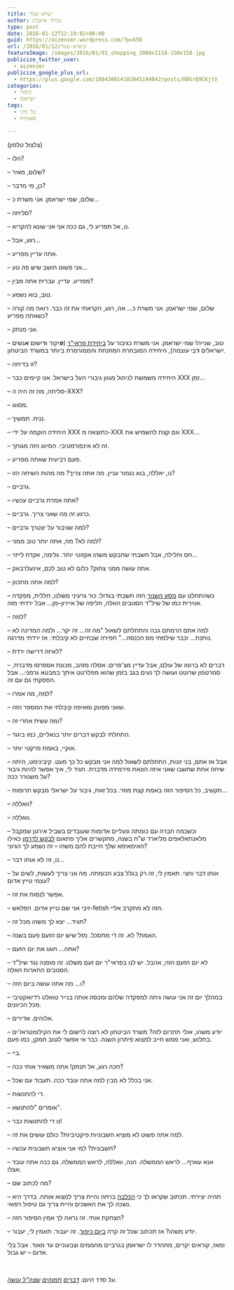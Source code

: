 ```yaml
---
title: ישרא-שנור
author: נמרוד איזנברג
type: post
date: 2016-01-12T12:19:02+00:00
guid: https://aizenimr.wordpress.com/?p=656
url: /2016/01/12/ישרא-שנור/
featureImage: /images/2016/01/01_shopping_2000x1110-150x150.jpg
publicize_twitter_user:
  - aizenimr
publicize_google_plus_url:
  - https://plus.google.com/108430814102045194842/posts/RBGrB9CKjtV
categories:
  - הומור
  - ישראמן
tags:
  - כל מיני
  - סאטירה

---
```

<span lang="en-US">(</span><span lang="he-IL">צלצול טלפון</span><span lang="en-US">)</span>

<span lang="en-US">&#8211; </span><span lang="he-IL">הלו</span><span lang="en-US">?</span>

<span lang="en-US">&#8211; </span><span lang="he-IL">שלום</span><span lang="en-US">, </span><span lang="he-IL">מאיר</span><span lang="en-US">?</span>

<span lang="en-US">&#8211; </span><span lang="he-IL">כן</span><span lang="en-US">, </span><span lang="he-IL">מי מדבר</span><span lang="en-US">?</span>

<span lang="en-US">&#8211; ‏</span><span lang="he-IL">שלום</span><span lang="en-US">, ‏</span><span lang="he-IL">שמי ישראמן</span><span lang="en-US">. </span><span lang="he-IL">אני משרת כ</span><span lang="en-US">&#8230;</span>

<span lang="en-US">&#8211; </span><span lang="he-IL">סליחה</span><span lang="en-US">?</span>

<span lang="en-US">&#8211; </span><span lang="he-IL">נו</span><span lang="en-US">, </span><span lang="he-IL">אל תפריע לי</span><span lang="en-US">, </span><span lang="he-IL">גם ככה אני אני שונא להקריא</span><span lang="en-US">.</span>

<span lang="en-US">&#8211; </span><span lang="he-IL">רגע</span><span lang="en-US">, </span><span lang="he-IL">אבל</span><span lang="en-US">&#8230;</span>

<span lang="en-US">&#8211; </span><span lang="he-IL">אתה עדיין מפריע</span><span lang="en-US">.</span>

<span lang="en-US">&#8211; </span><span lang="he-IL">אני פשוט חושב שיש פה טע</span><span lang="en-US">&#8230;</span>

<span lang="en-US">&#8211; </span><span lang="he-IL">מפריע</span><span lang="en-US">. </span><span lang="he-IL">עדיין</span><span lang="en-US">. </span><span lang="he-IL">עברית אתה מבין</span><span lang="en-US">?</span>

<span lang="en-US">&#8211; </span><span lang="he-IL">טוב</span><span lang="en-US">, </span><span lang="he-IL">בוא נשמע</span><span lang="en-US">.</span>

<span lang="en-US">&#8211; </span><span lang="he-IL">שלום</span><span lang="en-US">, ‏</span><span lang="he-IL">שמי ישראמן</span><span lang="en-US">. </span><span lang="he-IL">אני משרת כ… אה</span><span lang="en-US">, </span><span lang="he-IL">רגע</span><span lang="en-US">, </span><span lang="he-IL">הקראתי את זה כבר</span><span lang="en-US">. </span><span lang="he-IL">רואה מה קורה כשאתה מפריע</span><span lang="en-US">?</span>

<span lang="en-US">&#8211; </span><span lang="he-IL">אני מנתק</span><span lang="en-US">.</span>

<span lang="en-US">&#8211; </span><span lang="he-IL">טוב</span><span lang="en-US">, </span><span lang="he-IL">שנייה</span><span lang="en-US">! </span><span lang="he-IL">שמי ישראמן</span><span lang="en-US">. </span><span lang="he-IL">אני משרת כגיבור על <a href="/2016/01/11/%d7%99%d7%a9%d7%a8%d7%90%d7%9e%d7%9f-%d7%95%d7%94%d7%9e%d7%99%d7%9d-%d7%94%d7%9b%d7%91%d7%93%d7%99%d7%9d/">ביחידת פראי"ר</a></span><span lang="en-US"> </span><span lang="en-US">(</span><span lang="he-IL"><em><strong>פ</strong></em>יקוד ו<em><strong>ר</strong></em>ישום <em><strong>א</strong></em>נשים <em><strong>י</strong></em>שראלים <em><strong>ר</strong></em>בי עוצמה</span><span lang="en-US">), ה</span><span lang="he-IL">יחידה המובחרת המוזנחת והממורמרת ביותר במשרד הביטחון</span><span lang="en-US">.</span>

<span lang="en-US">&#8211; </span><span lang="he-IL">זו בדיחה</span><span lang="en-US">?</span>

<span lang="en-US">&#8211; </span><span lang="he-IL">היחידה משמשת לניהול מגוון גיבורי העל בישראל</span><span lang="en-US">. </span><span lang="he-IL">אנו קיימים כבר </span><span lang="en-US">XXX </span><span lang="he-IL">זמן…</span>

<span lang="en-US">&#8211; </span><span lang="he-IL">סליחה</span><span lang="en-US">, </span><span lang="he-IL">מה זה היה ה</span><span lang="en-US">-XXX?</span>

<span lang="en-US">&#8211; </span><span lang="he-IL">מסווג</span><span lang="en-US">.</span>

<span lang="en-US">&#8211; </span><span lang="he-IL">נניח</span><span lang="en-US">. </span><span lang="he-IL">תמשיך</span><span lang="en-US">.</span>

<span lang="en-US">&#8211; </span><span lang="he-IL">היחידה הוקמה על ידי </span><span lang="en-US">XXX </span><span lang="he-IL">כתוצאה מ</span><span lang="en-US">-XXX </span><span lang="he-IL">וגם קצת להשמיש את </span><span lang="en-US">XXX…</span>

<span lang="en-US">&#8211; </span><span lang="he-IL">זה לא אינפורמטיבי</span><span lang="en-US">. </span><span lang="he-IL">הסיווג הזה מגוחך</span><span lang="en-US">.</span>

<span lang="en-US">&#8211; </span><span lang="he-IL">פעם רביעית שאתה מפריע</span><span lang="en-US">.</span>

<span lang="en-US">&#8211; </span><span lang="he-IL">נו</span><span lang="en-US">, </span><span lang="he-IL">יאללה</span><span lang="en-US">, </span><span lang="he-IL">בוא נגמור עניין</span><span lang="en-US">. </span><span lang="he-IL">מה אתה צריך</span><span lang="en-US">? </span><span lang="he-IL">מה מהות השיחה הזו</span><span lang="en-US">?</span>

<span lang="en-US">&#8211; </span><span lang="he-IL">גרביים</span><span lang="en-US">.</span>

<span lang="en-US">&#8211; </span><span lang="he-IL">אתה אמרת גרביים עכשיו</span><span lang="en-US">?</span>

<span lang="en-US">&#8211; </span><span lang="he-IL">כרגע זה מה שאני צריך</span><span lang="en-US">. </span><span lang="he-IL">גרביים</span><span lang="en-US">.</span>

<span lang="en-US">&#8211; </span><span lang="he-IL">למה שגיבור על יצטרך גרביים</span><span lang="en-US">?</span>

<span lang="en-US">&#8211; </span><span lang="he-IL">למה לא</span><span lang="en-US">? </span><span lang="he-IL">מה</span><span lang="en-US">, </span><span lang="he-IL">אתה יותר טוב ממני</span><span lang="en-US">?</span>

<span lang="en-US">&#8211; </span><span lang="he-IL">חס וחלילה</span><span lang="en-US">, </span><span lang="he-IL">אבל חשבתי שתבקש משהו אקזוטי יותר</span><span lang="en-US">. </span><span lang="he-IL">גלימה</span><span lang="en-US">, </span><span lang="he-IL">אקדח לייזר</span><span lang="en-US">&#8230;</span>

<span lang="en-US">&#8211; </span><span lang="he-IL">אתה עושה ממני צחוק</span><span lang="en-US">? </span><span lang="he-IL">כלום לא טוב לכם</span><span lang="en-US">, </span><span lang="he-IL">אינעלרבאק</span><span lang="en-US">.</span>

<span lang="en-US">&#8211; </span><span lang="he-IL">למה אתה מתכוון</span><span lang="en-US">?</span>

<span lang="en-US">&#8211; </span><span lang="he-IL">כשהתחלנו עם <a href="http://www.themarker.com/news/1.2820062">מסע השנור</a> הזה חשבתי בגדול</span><span lang="en-US">: </span><span lang="he-IL">כור גרעיני משלנו</span><span lang="en-US">, </span><span lang="he-IL">חללית</span><span lang="en-US">, </span><span lang="he-IL">מפקדה אווירית כמו של שיל"ד הסנובים האלה</span><span lang="en-US">, </span><span lang="he-IL">חליפה של איירון</span><span lang="en-US">&#8211;</span><span lang="he-IL">מן… אבל ירדתי מזה</span><span lang="en-US">.</span>

<span lang="en-US">&#8211; </span><span lang="he-IL">למה</span><span lang="en-US">?</span>

<span lang="en-US">&#8211; </span><span lang="he-IL">למה אתם הרמתם גבה והתחלתם לשאול </span><span lang="en-US">"</span><span lang="he-IL">מה זה… זה יקר… ולמה המדינה לא נותנת… וכבר שילמתי מס הכנסה…</span><span lang="en-US">" </span><span lang="he-IL">חפירה שבחיים לא קיבלתי</span><span lang="en-US">. </span><span lang="he-IL">אז ירדתי מדרגה</span><span lang="en-US">.</span>

<span lang="en-US">&#8211; </span><span lang="he-IL">לאיזה דרישה ירדת</span><span lang="en-US">?</span>

<span lang="en-US">&#8211; </span><span lang="he-IL">דברים לא ברומו של עולם</span><span lang="en-US">, </span><span lang="he-IL">אבל עדיין מצ</span><span lang="en-US">'</span><span lang="he-IL">פרים</span><span lang="en-US">: </span><span lang="he-IL">אסלה מזהב</span><span lang="en-US">, </span><span lang="he-IL">מכונת אספרסו מדברת</span><span lang="en-US">, </span><span lang="he-IL">סמרטפון שרוטט ועושה לך נעים בגב בזמן שהוא מפלרטט איתך במבטא גרמני… אבל הפסקתי גם עם זה</span><span lang="en-US">.</span>

<span lang="en-US">&#8211; </span><span lang="he-IL">למה</span><span lang="en-US">, </span><span lang="he-IL">מה אמרו</span><span lang="en-US">?</span>

<span lang="en-US">&#8211; </span><span lang="he-IL">שאני מפונק ומאיפה קיבלתי את המספר הזה</span><span lang="en-US">.</span>

<span lang="en-US">&#8211; </span><span lang="he-IL">ומה עשית אחרי זה</span><span lang="en-US">?</span>

<span lang="en-US">&#8211; </span><span lang="he-IL">התחלתי לבקש דברים יותר בנאליים</span><span lang="en-US">, </span><span lang="he-IL">כמו ביגוד</span><span lang="en-US">.</span>

<span lang="en-US">&#8211; </span><span lang="he-IL">אוקיי</span><span lang="en-US">, </span><span lang="he-IL">באמת פרקטי יותר</span><span lang="en-US">.</span>

<span lang="en-US">&#8211; </span><span lang="he-IL">אבל אז אתם</span><span lang="en-US">, </span><span lang="he-IL">בני זונות</span><span lang="en-US">, </span><span lang="he-IL">התחלתם לשאול למה אני מבקש כל כך מעט</span><span lang="en-US">. </span><span lang="he-IL">קיבינימט</span><span lang="en-US">, </span><span lang="he-IL">היתה שיחה אחת שחשבו שאני איזה הונאת פירמידה מדברת</span><span lang="en-US">. </span><span lang="he-IL">תגיד לי</span><span lang="en-US">, </span><span lang="he-IL">איך אפשר להיות גיבור על משנורר ככה</span><span lang="en-US">?</span>

<span lang="en-US">&#8211; </span><span lang="he-IL">תקשיב</span><span lang="en-US">, </span><span lang="he-IL">כל הסיפור הזה באמת קצת מוזר</span><span lang="en-US">. </span><span lang="he-IL">בכל זאת</span><span lang="en-US">, </span><span lang="he-IL">גיבור על ישראלי מבקש תרומות</span><span lang="en-US">&#8230;</span>

<span lang="en-US">&#8211; </span><span lang="he-IL">וואללה</span><span lang="en-US">?</span>

<span lang="en-US">&#8211; </span><span lang="he-IL">וואללה</span><span lang="en-US">.</span>

<span lang="en-US">&#8211; </span><span lang="he-IL">וכשכמה חברה עם כומתה ונעליים אדומות שעובדים בשביל אירגון שמקבל מלאנתאלאפים מליארד</span><span lang="he-IL"> ש</span><span lang="en-US">"</span><span lang="he-IL">ח בשנה</span><span lang="en-US">, </span><span lang="he-IL">מתקשרים אליך פתאום <a href="http://www.themarker.com/news/1.2795589">לבקש לדרמן</a> כאילו האימאימא שלך חייבת להם משהו – זה נשמע לך הגיוני</span><span lang="en-US">? </span>

<span lang="en-US">&#8211; </span><span lang="he-IL">נו</span><span lang="en-US">, </span><span lang="he-IL">זה לא אותו דבר</span><span lang="en-US">&#8230;</span>

<span lang="en-US">&#8211; </span><span lang="he-IL">אותו דבר וחצי</span><span lang="en-US">. תאמין לי, זה רק בגלל צבע הכומתה. </span><span lang="he-IL">מה אני צריך לעשות</span><span lang="en-US">, </span><span lang="he-IL">לשים על עצמי טייץ אדום</span><span lang="en-US">?</span>

<span lang="en-US">&#8211; </span><span lang="he-IL">אפשר לנסות את זה</span><span lang="en-US">.</span>

<span lang="en-US">&#8211; </span><span lang="he-IL">זיבי אני שם טייץ אדום</span><span lang="en-US">. </span><span lang="he-IL">הפלאש</span><span lang="en-US">-fetish </span><span lang="he-IL">הזה לא מתקרב אליי</span><span lang="en-US">.</span>

<span lang="en-US">&#8211; </span><span lang="he-IL">תגיד… יצא לך משהו מכל זה</span><span lang="en-US">?</span>

<span lang="en-US">&#8211; </span><span lang="he-IL">האמת</span><span lang="en-US">? </span><span lang="he-IL">לא</span><span lang="en-US">. </span><span lang="he-IL">זה די מתסכל</span><span lang="en-US">. </span><span lang="he-IL">מזל שיש יום הזעם פעם בשנה</span><span lang="en-US">.</span>

<span lang="en-US">&#8211; </span><span lang="he-IL">אתה… חוגג את יום הזעם</span><span lang="en-US">?</span>

<span lang="en-US">&#8211; </span><span lang="he-IL">לא יום הזעם הזה</span><span lang="en-US">, </span><span lang="he-IL">אהבל</span><span lang="en-US">. </span><span lang="he-IL">יש לנו בפראי</span><span lang="en-US">"</span><span lang="he-IL">ר יום זעם משלנו</span><span lang="en-US">. </span><span lang="he-IL">זה מופנה נגד שיל</span><span lang="en-US">"</span><span lang="he-IL">ד הסנובים החארות האלה</span><span lang="en-US">.</span>

<span lang="en-US">&#8211; </span><span lang="he-IL">ו… מה אתה עושה ביום הזה</span><span lang="en-US">?</span>

<span lang="en-US">&#8211; </span><span lang="he-IL">במהלך יום זה אני עושה גיחה למפקדה שלהם ומכסה אותה בנייר טואלט רדיואקטיבי מכל הכיוונים</span><span lang="en-US">.</span>

<span lang="en-US">&#8211; </span><span lang="he-IL">אלוהים</span><span lang="en-US">. </span><span lang="he-IL">אדירים</span><span lang="en-US">.</span>

<span lang="en-US">&#8211; </span><span lang="he-IL">יודע משהו</span><span lang="en-US">, </span><span lang="he-IL">אולי תתרום לזה</span><span lang="en-US">? </span><span lang="he-IL">משרד הביטחון לא רוצה לרשום לי את הקילומטראז</span><span lang="en-US">'</span><span lang="he-IL">ים בתלוש</span><span lang="en-US">, </span><span lang="he-IL">ואני ממש חייב למצוא פיתרון השנה</span><span lang="en-US">. </span><span lang="he-IL">כבר אי אפשר לגנוב חמקן</span><span lang="en-US">, </span><span lang="he-IL">כמו פעם</span><span lang="en-US">.</span>

<span lang="en-US">&#8211; </span><span lang="he-IL">ביי</span><span lang="en-US">.</span>

<span lang="en-US">&#8211; </span><span lang="he-IL">חכה רגע</span><span lang="en-US">, </span><span lang="he-IL">אל תנתק</span><span lang="en-US">! </span><span lang="he-IL">אתה משאיר אותי ככה</span><span lang="en-US">?</span>

<span lang="en-US">&#8211; </span><span lang="he-IL">אני בכלל לא מבין למה אתה עובד ככה</span><span lang="en-US">. </span><span lang="he-IL">תעבוד עם שכל</span><span lang="en-US">.</span>

<span lang="en-US">&#8211; </span><span lang="he-IL">די להתנשות</span><span lang="en-US">.</span>

<span lang="en-US">&#8211; </span><span lang="he-IL">אומרים </span><span lang="en-US">"</span><span lang="he-IL">להתנשא</span><span lang="en-US">".</span>

<span lang="en-US">&#8211; </span><span lang="he-IL">נו די להתנשות כבר</span><span lang="en-US">!</span>

<span lang="en-US">&#8211; </span><span lang="he-IL">למה אתה פשוט לא מוציא חשבוניות פיקטיביות</span><span lang="en-US">? </span><span lang="he-IL">כולם עושים את זה</span><span lang="en-US">.</span>

<span lang="en-US">&#8211; </span><span lang="he-IL">חשבונית</span><span lang="en-US">? </span><span lang="he-IL">למי אני אוציא חשבונית עכשיו</span><span lang="en-US">?</span>

<span lang="en-US">&#8211; </span><span lang="he-IL">אנא עארף… לראש הממשלה</span><span lang="en-US">. </span><span lang="he-IL">הנה</span><span lang="en-US">, </span><span lang="he-IL">וואללה</span><span lang="en-US">, </span><span lang="he-IL">לראש הממשלה</span><span lang="en-US">. </span><span lang="he-IL">גם ככה אתה עובד אצלו</span><span lang="en-US">.</span>

<span lang="en-US">&#8211; </span><span lang="he-IL">מה לכתוב שם</span><span lang="en-US">?</span>

<span lang="en-US">&#8211; </span><span lang="he-IL">תהיה יצירתי</span><span lang="en-US">. </span><span lang="he-IL">תכתוב שקראו לך כי <a href="http://www.mako.co.il/news-military/politics-q4_2015/Article-dda9eac3a688151004.htm">הכלבה</a> ברחה והיית צריך למצוא אותה</span><span lang="en-US">. </span><span lang="he-IL">בדרך היא נשכה לך את האשכים והיית צריך גם טיפול רפואי</span><span lang="en-US">.</span>

<span lang="en-US">&#8211; </span><span lang="he-IL">הצחקת אותי</span><span lang="en-US">. </span><span lang="he-IL">זה נראה לך אמין הסיפור הזה</span><span lang="en-US">?</span>

<span lang="en-US">&#8211; </span><span lang="he-IL">יודע משהו</span><span lang="en-US">? </span><span lang="he-IL">אז תכתוב שכל זה קרה <a href="http://www.ynet.co.il/articles/0,7340,L-4627157,00.html">ביום כיפור</a></span><span lang="en-US">. </span><span lang="he-IL">זה יעבור</span><span lang="en-US">. </span><span lang="he-IL">תאמין לי</span><span lang="en-US">, </span><span lang="he-IL">יעבור</span><span lang="en-US">.</span>

<span lang="he-IL">ומאז</span><span lang="en-US">, </span><span lang="he-IL">קוראים יקרים</span><span lang="en-US">, </span><span lang="he-IL">מתהדר לו ישראמן בגרביים מחממים וצבעוניים עד מאוד</span><span lang="en-US">. </span><span lang="he-IL">אבל בלי אדום – יש גבול</span><span lang="en-US">.</span>

&nbsp;

_על סדר היום: [דברים][1] [תמוהים][2] [שצה"ל עושה][3]._

&nbsp;

 [1]: http://www.themarker.com/news/1.2820062
 [2]: http://www.themarker.com/news/1.2795589
 [3]: http://www.themarker.com/markerweek/1.2294543
